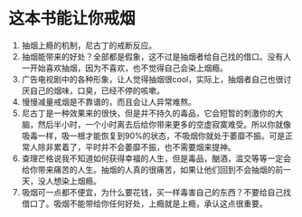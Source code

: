 # 这本书能让你戒烟

1. 抽烟上瘾的机制，尼古丁的戒断反应。
2. 抽烟能带来的好处？全部都是假象，这不过是抽烟者给自己找的借口。没有人一开始喜欢抽烟，因为不喜欢，也不觉得自己会染上烟瘾。
3. 广告电视剧中的各种形象，让人觉得抽烟很cool，实际上，抽烟者自己也很讨厌自己的烟味，口臭，已经不停的咳嗽。
4. 慢慢减量戒烟是不靠谱的，而且会让人异常难熬。
5. 尼古丁是一种效果来的很快，但是并不持久的毒品，它会短暂的刺激你的大脑，然后半小时，一个小时离去后给你带来更多的空虚寂寞难受。所以你就像吸毒一样，吸一根才能恢复到90%的状态，不吸烟你就处于萎靡不振。可是正常人除非累着了，平时并不会萎靡不振，也不需要烟来提神。
6. 查理芒格说我不知道如何获得幸福的人生，但是毒品，酗酒，滥交等等一定会给你带来痛苦的人生。抽烟的人真的很痛苦，如果让他们回到不会抽烟的前一天，没人想染上烟瘾。
7. 吸烟可一点都不便宜，为什么要花钱，买一样毒害自己的东西？不要给自己找借口了。吸烟不能带给你任何好处，上瘾就是上瘾，承认这点很重要。
